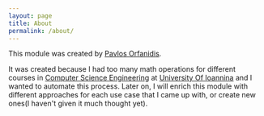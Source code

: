 ```yaml
---
layout: page
title: About
permalink: /about/
---
```


This module was created by [Pavlos Orfanidis](https://github.com/porfanid).

It was created because I had too many math operations for different courses in [Computer Science Engineering](https://www.cse.uoi.gr/) at [University Of Ioannina](https://www.uoi.gr) and I wanted to automate this process. Later on, I will enrich this module with different approaches for each use case that I came up with, or create new ones(I haven't given it much thought yet).